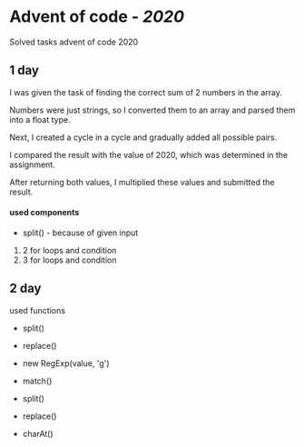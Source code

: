 # Advent of code - *2020*
Solved tasks advent of code 2020

## 1 day
I was given the task of finding the correct sum of 2 numbers in the array.

Numbers were just strings, so I converted them to an array and parsed them into a float type.

Next, I created a cycle in a cycle and gradually added all possible pairs. 

I compared the result with the value of 2020, which was determined in the assignment. 

After returning both values, I multiplied these values and submitted the result.

#### used components 
* split() - because of given input
1. 2 for loops and condition
2. 3 for loops and condition

## 2 day

used functions 
* split()
* replace()
* new RegExp(value, 'g')
* match()

* split()
* replace()
* charAt()
